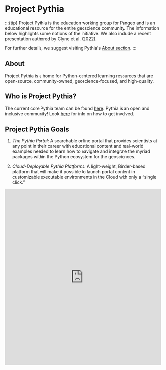# Project Pythia

:::{tip}
Project Pythia is the education working group for Pangeo and is an educational resource for the entire geoscience community. 
The information below highlights some notions of the initiative. We also include a recent presentation authored by Clyne et al. (2022). 

For further details, we suggest visiting Pythia's [About section](https://projectpythia.org/about.html#presentations-about-project-pythia). 
:::
    
## About
Project Pythia is a home for Python-centered learning resources that are open-source, community-owned, geoscience-focused, and high-quality.

## Who is Project Pythia?
The current core Pythia team can be found [here](https://projectpythia.org/index.html#the-project-pythia-team). Pythia is an open and inclusive community! Look [here](https://projectpythia.org/index.html#join-us) for info on how to get involved.

## Project Pythia Goals
1. _The Pythia Portal:_ A searchable online portal that
   provides scientists at any point in their career with educational
   content and real-world examples needed to learn how to navigate and
   integrate the myriad packages within the Python ecosystem for the
   geosciences.

2. _Cloud-Deployable Pythia Platforms:_ A light-weight,
   Binder-based platform that will make it possible to launch portal
   content in customizable executable environments in the Cloud with
   only a “single click.”

<style>
.responsive-wrap iframe{ max-width: 100%;}
</style>
<div class="responsive-wrap">
<!-- this is the embed code provided by Google -->
  <iframe src="https://docs.google.com/presentation/d/1js9iR2bmNj7rkJSHU9kvB5037KZnK4mlmWF8Twnggis/embed?start=false&loop=false&delayms=3000" frameborder="0" width="960" height="569" allowfullscreen="true" mozallowfullscreen="true" webkitallowfullscreen="true"></iframe>
<!-- Google embed ends -->
</div>